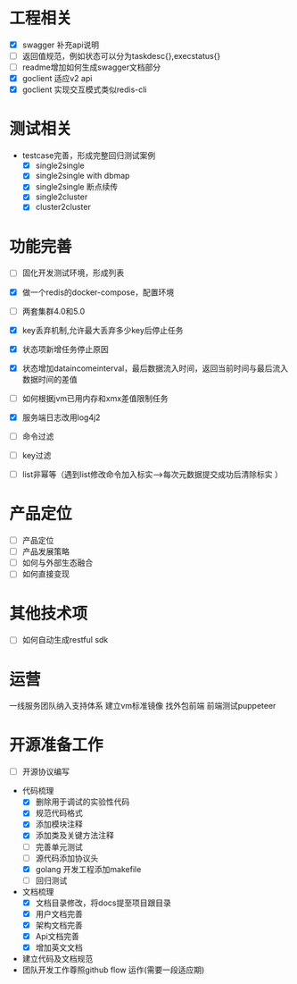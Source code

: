# 工程相关
- [x] swagger 补充api说明
- [ ] 返回值规范，例如状态可以分为taskdesc{},execstatus{}
- [ ] readme增加如何生成swagger文档部分
- [x] goclient 适应v2 api
- [x] goclient 实现交互模式类似redis-cli

# 测试相关

* testcase完善，形成完整回归测试案例
  - [x] single2single
  - [x] single2single with dbmap
  - [x] single2single 断点续传
  - [x] single2cluster
  - [x] cluster2cluster

# 功能完善
- [ ] 固化开发测试环境，形成列表
- [x] 做一个redis的docker-compose，配置环境
- [ ] 两套集群4.0和5.0
- [x] key丢弃机制,允许最大丢弃多少key后停止任务
- [x] 状态项新增任务停止原因
- [x] 状态增加dataincomeinterval，最后数据流入时间，返回当前时间与最后流入数据时间的差值
- [ ] 如何根据jvm已用内存和xmx差值限制任务
- [x] 服务端日志改用log4j2
- [ ] 命令过滤
- [ ] key过滤
- [ ] list非幂等（遇到list修改命令加入标实-->每次元数据提交成功后清除标实 ）
  


# 产品定位
- [ ] 产品定位
- [ ] 产品发展策略
- [ ] 如何与外部生态融合
- [ ] 如何直接变现

# 其他技术项
- [ ] 如何自动生成restful sdk

# 运营
一线服务团队纳入支持体系
建立vm标准镜像
找外包前端
前端测试puppeteer

# 开源准备工作

- [ ] 开源协议编写

* 代码梳理
  - [x] 删除用于调试的实验性代码
  - [x] 规范代码格式
  - [x] 添加模块注释
  - [x] 添加类及关键方法注释
  - [ ] 完善单元测试
  - [ ] 源代码添加协议头
  - [x] golang 开发工程添加makefile
  - [ ] 回归测试
  
* 文档梳理  
  - [x] 文档目录修改，将docs提至项目跟目录
  - [x] 用户文档完善
  - [x] 架构文档完善
  - [x] Api文档完善
  - [x] 增加英文文档
  
* 建立代码及文档规范
* 团队开发工作尊照github flow 运作(需要一段适应期)

